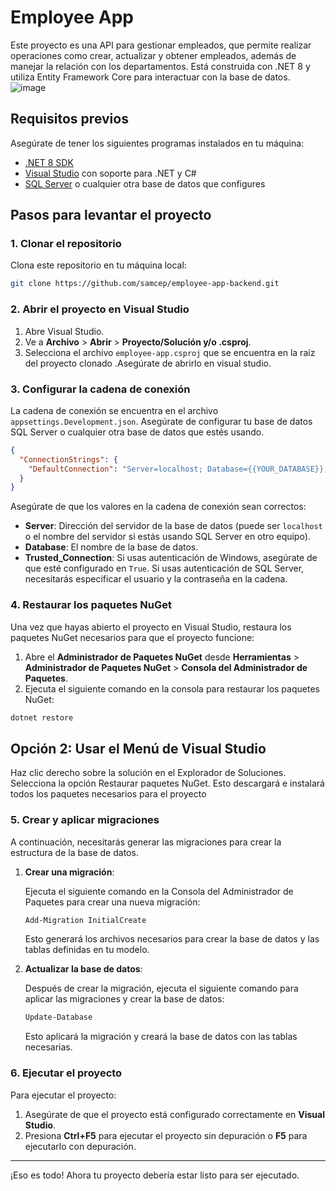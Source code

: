 
# Employee App

Este proyecto es una API para gestionar empleados, que permite realizar operaciones como crear, actualizar y obtener empleados, además de manejar la relación con los departamentos. Está construida con .NET 8 y utiliza Entity Framework Core para interactuar con la base de datos.
![image](https://github.com/user-attachments/assets/9f8b3fca-1cae-4c5f-b0d7-633d772781dd)

## Requisitos previos

Asegúrate de tener los siguientes programas instalados en tu máquina:

- [.NET 8 SDK](https://dotnet.microsoft.com/download/dotnet/8.0)
- [Visual Studio](https://visualstudio.microsoft.com/) con soporte para .NET y C#
- [SQL Server](https://www.microsoft.com/en-us/sql-server/sql-server-downloads) o cualquier otra base de datos que configures

## Pasos para levantar el proyecto

### 1. Clonar el repositorio

Clona este repositorio en tu máquina local:

```bash
git clone https://github.com/samcep/employee-app-backend.git
```

### 2. Abrir el proyecto en Visual Studio

1. Abre Visual Studio.
2. Ve a **Archivo** > **Abrir** > **Proyecto/Solución y/o .csproj**.
3. Selecciona el archivo `employee-app.csproj` que se encuentra en la raíz del proyecto clonado .Asegúrate de abrirlo en visual studio.

### 3. Configurar la cadena de conexión

La cadena de conexión se encuentra en el archivo `appsettings.Development.json`. Asegúrate de configurar tu base de datos SQL Server o cualquier otra base de datos que estés usando.

```json
{
  "ConnectionStrings": {
    "DefaultConnection": "Server=localhost; Database={{YOUR_DATABASE}}; Integrated Security=True; TrustServerCertificate=True"
  }
}
```

Asegúrate de que los valores en la cadena de conexión sean correctos:

- **Server**: Dirección del servidor de la base de datos (puede ser `localhost` o el nombre del servidor si estás usando SQL Server en otro equipo).
- **Database**: El nombre de la base de datos.
- **Trusted_Connection**: Si usas autenticación de Windows, asegúrate de que esté configurado en `True`. Si usas autenticación de SQL Server, necesitarás especificar el usuario y la contraseña en la cadena.

### 4. Restaurar los paquetes NuGet

Una vez que hayas abierto el proyecto en Visual Studio, restaura los paquetes NuGet necesarios para que el proyecto funcione:

1. Abre el **Administrador de Paquetes NuGet** desde **Herramientas** > **Administrador de Paquetes NuGet** > **Consola del Administrador de Paquetes**.
2. Ejecuta el siguiente comando en la consola para restaurar los paquetes NuGet:

```bash
dotnet restore
```
## Opción 2: Usar el Menú de Visual Studio
Haz clic derecho sobre la solución en el Explorador de Soluciones.
Selecciona la opción Restaurar paquetes NuGet.
Esto descargará e instalará todos los paquetes necesarios para el proyecto

### 5. Crear y aplicar migraciones

A continuación, necesitarás generar las migraciones para crear la estructura de la base de datos.

1. **Crear una migración**:

   Ejecuta el siguiente comando en la Consola del Administrador de Paquetes para crear una nueva migración:

   ```bash
   Add-Migration InitialCreate
   ```

   Esto generará los archivos necesarios para crear la base de datos y las tablas definidas en tu modelo.

2. **Actualizar la base de datos**:

   Después de crear la migración, ejecuta el siguiente comando para aplicar las migraciones y crear la base de datos:

   ```bash
   Update-Database
   ```

   Esto aplicará la migración y creará la base de datos con las tablas necesarias.

### 6. Ejecutar el proyecto

Para ejecutar el proyecto:

1. Asegúrate de que el proyecto está configurado correctamente en **Visual Studio**.
2. Presiona **Ctrl+F5** para ejecutar el proyecto sin depuración o **F5** para ejecutarlo con depuración.

---

¡Eso es todo! Ahora tu proyecto debería estar listo para ser ejecutado.

